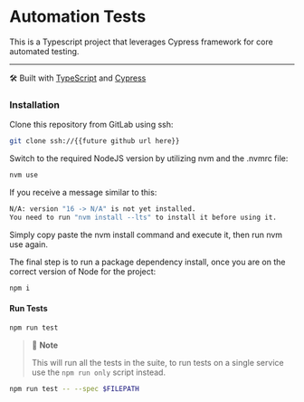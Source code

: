 # Automation Tests

This is a Typescript project that leverages Cypress framework for core automated testing.

---

🛠 Built with [TypeScript](https://www.typescriptlang.org/) and [Cypress](https://www.cypress.io/)

### Installation

Clone this repository from GitLab using ssh:

```bash
git clone ssh://{{future github url here}}
```

Switch to the required NodeJS version by utilizing nvm and the .nvmrc file:

```bash
nvm use
```

If you receive a message similar to this:

```bash
N/A: version "16 -> N/A" is not yet installed.
You need to run "nvm install --lts" to install it before using it.
```

Simply copy paste the nvm install command and execute it, then run nvm use again.

The final step is to run a package dependency install, once you are on the correct version of Node for the project:

```bash
npm i
```

#### Run Tests

```bash
npm run test
```

> 🚩 **Note**
>
> This will run all the tests in the suite, to run tests on a single service use the `npm run only` script instead.

```bash
npm run test -- --spec $FILEPATH
```
